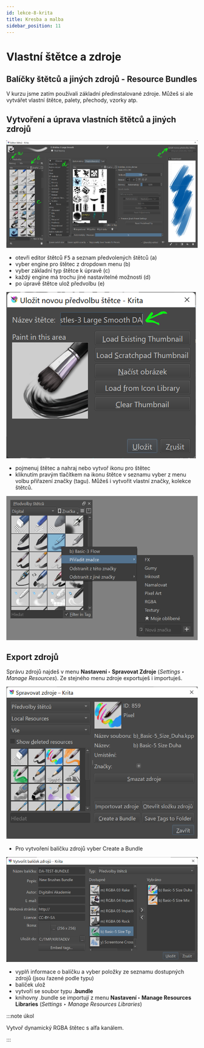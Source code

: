 ```yaml
---
id: lekce-8-krita
title: Kresba a malba
sidebar_position: 11
---
```


# Vlastní štětce a zdroje
## Balíčky štětců a jiných zdrojů - Resource Bundles

V kurzu jsme zatím používali základní předinstalované zdroje. Můžeš si ale vytvářet vlastní štětce, palety, přechody, vzorky atp.

## Vytvoření a úprava vlastních štětců a jiných zdrojů
![image](./images/krita-brushcreate1.png)

- otevři editor štětců <kbd>F5</kbd> a seznam předvolených štětců (a)
- vyber engine pro štětec z dropdown menu (b)
- vyber základní typ štětce k úpravě (c)
- každý engine má trochu jiné  nastavitelné možnosti (d)
- po úpravě štětce ulož předvolbu (e)

![image](./images/krita-brushcreate2.png)
- pojmenuj štětec a nahraj nebo vytvoř ikonu pro štětec
- kliknutím pravým tlačítkem na ikonu štětce v seznamu vyber z menu volbu přiřazení značky (tagu). Můžeš i vytvořit vlastní značky, kolekce štětců.

![image](./images/krita-brushcreate3.png)

## Export zdrojů

Správu zdrojů najdeš v menu **Nastavení ‣ Spravovat Zdroje** (*Settings ‣ Manage Resources*). Ze stejného menu zdroje exportuješ i importuješ.

![image](./images/krita-brushcreate5.png)

- Pro vytvoření balíčku zdrojů vyber Create a Bundle

![image](./images/krita-brushcreate6.png)

- vyplň informace o balíčku a vyber položky ze seznamu dostupných zdrojů (jsou řazené podle typu)
- balíček ulož  
- vytvoří se soubor typu **.bundle**
- knihovny .bundle se importují z menu **Nastavení ‣ Manage Resources Libraries** (*Settings ‣ Manage Resources Libraries*)

:::note úkol

Vytvoř dynamický RGBA štětec s alfa kanálem.

:::

